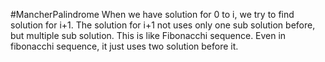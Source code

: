 #MancherPalindrome
When we have  solution for 0 to i, we try to find solution for i+1. The solution for i+1 not uses only one sub solution before, but multiple sub solution. This is like Fibonacchi sequence. Even in fibonacchi sequence, it just uses two solution before it.
